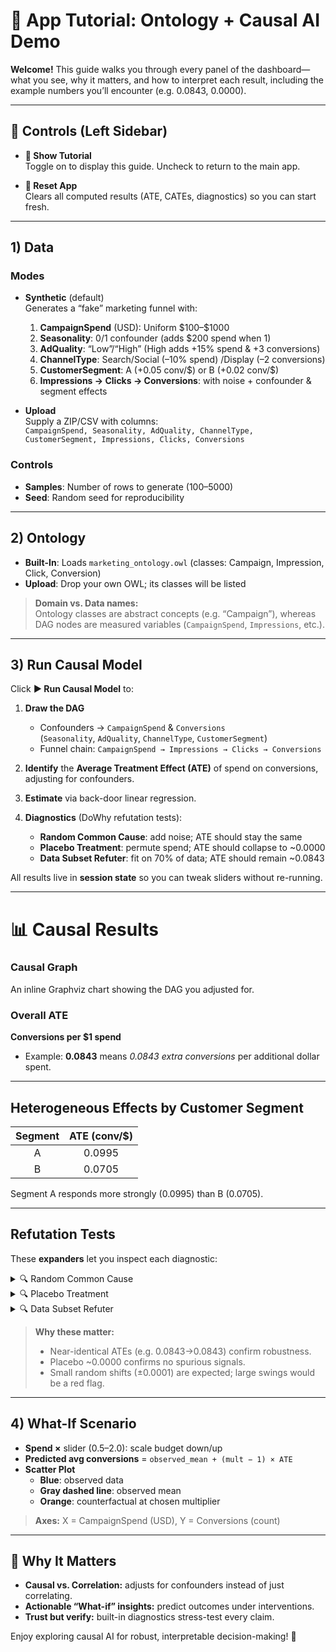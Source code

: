 # 📘 App Tutorial: Ontology + Causal AI Demo

**Welcome!** This guide walks you through every panel of the dashboard—what you see, why it matters, and how to interpret each result, including the example numbers you’ll encounter (e.g. 0.0843, 0.0000).

---

## 🔄 Controls (Left Sidebar)

- **📖 Show Tutorial**  
  Toggle on to display this guide. Uncheck to return to the main app.

- **🔄 Reset App**  
  Clears all computed results (ATE, CATEs, diagnostics) so you can start fresh.

---

## 1) Data

### Modes

- **Synthetic** (default)  
  Generates a “fake” marketing funnel with:
  1. **CampaignSpend** (USD): Uniform \$100–\$1000  
  2. **Seasonality**: 0/1 confounder (adds \$200 spend when 1)  
  3. **AdQuality**: “Low”/“High” (High adds +15% spend & +3 conversions)  
  4. **ChannelType**: Search/Social (–10% spend) /Display (–2 conversions)  
  5. **CustomerSegment**: A (+0.05 conv/\$) or B (+0.02 conv/\$)  
  6. **Impressions → Clicks → Conversions**: with noise + confounder & segment effects

- **Upload**  
  Supply a ZIP/CSV with columns:  
  `CampaignSpend, Seasonality, AdQuality, ChannelType, CustomerSegment, Impressions, Clicks, Conversions`

### Controls

- **Samples**: Number of rows to generate (100–5000)  
- **Seed**: Random seed for reproducibility

---

## 2) Ontology

- **Built-In**: Loads `marketing_ontology.owl` (classes: Campaign, Impression, Click, Conversion)  
- **Upload**: Drop your own OWL; its classes will be listed

> **Domain vs. Data names:**  
> Ontology classes are abstract concepts (e.g. “Campaign”), whereas DAG nodes are measured variables (`CampaignSpend`, `Impressions`, etc.).

---

## 3) Run Causal Model

Click **▶️ Run Causal Model** to:

1. **Draw the DAG**  
   - Confounders → `CampaignSpend` & `Conversions`  
     (`Seasonality`, `AdQuality`, `ChannelType`, `CustomerSegment`)  
   - Funnel chain: `CampaignSpend → Impressions → Clicks → Conversions`

2. **Identify** the **Average Treatment Effect (ATE)** of spend on conversions, adjusting for confounders.

3. **Estimate** via back-door linear regression.

4. **Diagnostics** (DoWhy refutation tests):  
   - **Random Common Cause**: add noise; ATE should stay the same  
   - **Placebo Treatment**: permute spend; ATE should collapse to ~0.0000  
   - **Data Subset Refuter**: fit on 70% of data; ATE should remain ~0.0843

All results live in **session state** so you can tweak sliders without re-running.

---

# 📊 Causal Results

### Causal Graph  
An inline Graphviz chart showing the DAG you adjusted for.

### Overall ATE  
**Conversions per \$1 spend**  
- Example: **0.0843** means *0.0843 extra conversions* per additional dollar spent.

---

## Heterogeneous Effects by Customer Segment

| Segment | ATE (conv/\$) |
|:-------:|:-------------:|
| A       | 0.0995        |
| B       | 0.0705        |

Segment A responds more strongly (0.0995) than B (0.0705).

---

## Refutation Tests

These **expanders** let you inspect each diagnostic:

<details>
<summary>🔍 Random Common Cause</summary>

- **Original ATE:** 0.0843  
- **After adding random cause:** 0.0843  

*Shows adding noise doesn’t alter the effect.*
</details>

<details>
<summary>🔍 Placebo Treatment</summary>

- **Original ATE:** 0.0843  
- **After permuting spend:** 0.0000  

*Confirms the effect vanishes when no true treatment exists.*
</details>

<details>
<summary>🔍 Data Subset Refuter</summary>

- **Original ATE:** 0.0843  
- **On 70% subset:** 0.0844  

*Demonstrates stability across random subsamples.*
</details>

> **Why these matter:**  
> - Near-identical ATEs (e.g. 0.0843→0.0843) confirm robustness.  
> - Placebo ~0.0000 confirms no spurious signals.  
> - Small random shifts (±0.0001) are expected; large swings would be a red flag.

---

## 4) What-If Scenario

- **Spend ×** slider (0.5–2.0): scale budget down/up  
- **Predicted avg conversions** = `observed_mean + (mult − 1) × ATE`  
- **Scatter Plot**  
  - **Blue**: observed data  
  - **Gray dashed line**: observed mean  
  - **Orange**: counterfactual at chosen multiplier  

> **Axes:** X = CampaignSpend (USD), Y = Conversions (count)

---

## 🧭 Why It Matters

- **Causal vs. Correlation:** adjusts for confounders instead of just correlating.  
- **Actionable “What-if” insights:** predict outcomes under interventions.  
- **Trust but verify:** built-in diagnostics stress-test every claim.

Enjoy exploring causal AI for robust, interpretable decision-making! 🎉
